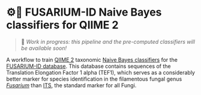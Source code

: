  # ⚙️🍄 FUSARIUM-ID Naive Bayes classifiers for QIIME 2

> 🚧 *Work in progress: this pipeline and the pre-computed classifiers will be available soon!*

A workflow to train [QIIME 2](https://qiime2.org/) taxonomic [Naive Bayes classifiers](https://resources.qiime2.org/#qiime-2-2024-5-present) for the [FUSARIUM-ID database](https://unite.ut.ee/repository.php). This database contains sequences of the Translation Elongation Factor 1 alpha (TEF1), which serves as a considerably better marker for species identification in the filamentous fungal genus [*Fusarium*](https://en.wikipedia.org/wiki/Fusarium) than [ITS](https://en.wikipedia.org/wiki/Internal_transcribed_spacer), the standard marker for all Fungi.